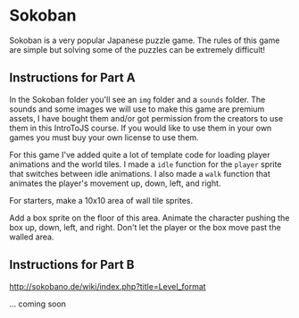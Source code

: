 # Sokoban

Sokoban is a very popular Japanese puzzle game. The rules of this game are simple but solving some of the puzzles can be extremely difficult!

## Instructions for Part A

In the Sokoban folder you'll see an `img` folder and a `sounds` folder. The sounds and some images we will use to make this game are premium assets, I have bought them and/or got permission from the creators to use them in this IntroToJS course. If you would like to use them in your own games you must buy your own license to use them.

For this game I've added quite a lot of template code for loading player animations and the world tiles. I made a `idle` function for the `player` sprite that switches between idle animations. I also made a `walk` function that animates the player's movement up, down, left, and right.

For starters, make a 10x10 area of wall tile sprites.

Add a box sprite on the floor of this area. Animate the character pushing the box up, down, left, and right. Don't let the player or the box move past the walled area.

## Instructions for Part B

http://sokobano.de/wiki/index.php?title=Level_format

... coming soon
